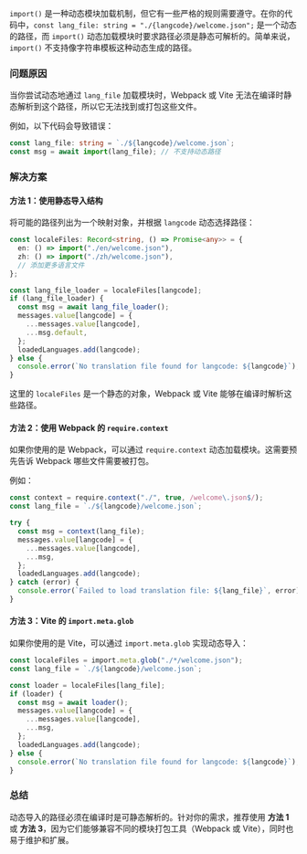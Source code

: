 `import()` 是一种动态模块加载机制，但它有一些严格的规则需要遵守。在你的代码中，`const lang_file: string = "./{langcode}/welcome.json";` 是一个动态的路径，而 `import()` 动态加载模块时要求路径必须是静态可解析的。简单来说，`import()` 不支持像字符串模板这种动态生成的路径。

### 问题原因

当你尝试动态地通过 `lang_file` 加载模块时，Webpack 或 Vite 无法在编译时静态解析到这个路径，所以它无法找到或打包这些文件。

例如，以下代码会导致错误：

```typescript
const lang_file: string = `./${langcode}/welcome.json`;
const msg = await import(lang_file); // 不支持动态路径
```

### 解决方案

#### 方法 1：使用静态导入结构

将可能的路径列出为一个映射对象，并根据 `langcode` 动态选择路径：

```typescript
const localeFiles: Record<string, () => Promise<any>> = {
  en: () => import("./en/welcome.json"),
  zh: () => import("./zh/welcome.json"),
  // 添加更多语言文件
};

const lang_file_loader = localeFiles[langcode];
if (lang_file_loader) {
  const msg = await lang_file_loader();
  messages.value[langcode] = {
    ...messages.value[langcode],
    ...msg.default,
  };
  loadedLanguages.add(langcode);
} else {
  console.error(`No translation file found for langcode: ${langcode}`);
}
```

这里的 `localeFiles` 是一个静态的对象，Webpack 或 Vite 能够在编译时解析这些路径。

#### 方法 2：使用 Webpack 的 `require.context`

如果你使用的是 Webpack，可以通过 `require.context` 动态加载模块。这需要预先告诉 Webpack 哪些文件需要被打包。

例如：

```typescript
const context = require.context("./", true, /welcome\.json$/);
const lang_file = `./${langcode}/welcome.json`;

try {
  const msg = context(lang_file);
  messages.value[langcode] = {
    ...messages.value[langcode],
    ...msg,
  };
  loadedLanguages.add(langcode);
} catch (error) {
  console.error(`Failed to load translation file: ${lang_file}`, error);
}
```

#### 方法 3：Vite 的 `import.meta.glob`

如果你使用的是 Vite，可以通过 `import.meta.glob` 实现动态导入：

```typescript
const localeFiles = import.meta.glob("./*/welcome.json");
const lang_file = `./${langcode}/welcome.json`;

const loader = localeFiles[lang_file];
if (loader) {
  const msg = await loader();
  messages.value[langcode] = {
    ...messages.value[langcode],
    ...msg,
  };
  loadedLanguages.add(langcode);
} else {
  console.error(`No translation file found for langcode: ${langcode}`);
}
```

### 总结

动态导入的路径必须在编译时是可静态解析的。针对你的需求，推荐使用 **方法 1** 或 **方法 3**，因为它们能够兼容不同的模块打包工具（Webpack 或 Vite），同时也易于维护和扩展。